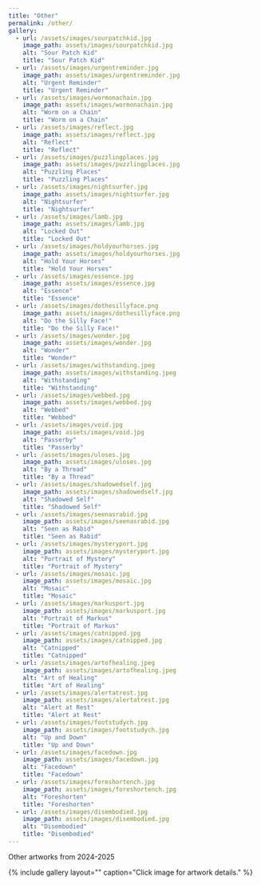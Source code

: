 ```yaml
---
title: "Other"
permalink: /other/
gallery:
  - url: /assets/images/sourpatchkid.jpg
    image_path: assets/images/sourpatchkid.jpg
    alt: "Sour Patch Kid"
    title: "Sour Patch Kid"
  - url: /assets/images/urgentreminder.jpg
    image_path: assets/images/urgentreminder.jpg
    alt: "Urgent Reminder"
    title: "Urgent Reminder"
  - url: /assets/images/wormonachain.jpg
    image_path: assets/images/wormonachain.jpg
    alt: "Worm on a Chain"
    title: "Worm on a Chain"
  - url: /assets/images/reflect.jpg
    image_path: assets/images/reflect.jpg
    alt: "Reflect"
    title: "Reflect"
  - url: /assets/images/puzzlingplaces.jpg
    image_path: assets/images/puzzlingplaces.jpg
    alt: "Puzzling Places"
    title: "Puzzling Places"
  - url: /assets/images/nightsurfer.jpg
    image_path: assets/images/nightsurfer.jpg
    alt: "Nightsurfer"
    title: "Nightsurfer"
  - url: /assets/images/lamb.jpg
    image_path: assets/images/lamb.jpg
    alt: "Locked Out"
    title: "Locked Out"
  - url: /assets/images/holdyourhorses.jpg
    image_path: assets/images/holdyourhorses.jpg
    alt: "Hold Your Horses"
    title: "Hold Your Horses"
  - url: /assets/images/essence.jpg
    image_path: assets/images/essence.jpg
    alt: "Essence"
    title: "Essence"
  - url: /assets/images/dothesillyface.png
    image_path: assets/images/dothesillyface.png
    alt: "Do the Silly Face!"
    title: "Do the Silly Face!"
  - url: /assets/images/wonder.jpg
    image_path: assets/images/wonder.jpg
    alt: "Wonder"
    title: "Wonder"
  - url: /assets/images/withstanding.jpeg
    image_path: assets/images/withstanding.jpeg
    alt: "Withstanding"
    title: "Withstanding"
  - url: /assets/images/webbed.jpg
    image_path: assets/images/webbed.jpg
    alt: "Webbed"
    title: "Webbed"
  - url: /assets/images/void.jpg
    image_path: assets/images/void.jpg
    alt: "Passerby"
    title: "Passerby"
  - url: /assets/images/uloses.jpg
    image_path: assets/images/uloses.jpg
    alt: "By a Thread"
    title: "By a Thread"
  - url: /assets/images/shadowedself.jpg
    image_path: assets/images/shadowedself.jpg
    alt: "Shadowed Self"
    title: "Shadowed Self"
  - url: /assets/images/seenasrabid.jpg
    image_path: assets/images/seenasrabid.jpg
    alt: "Seen as Rabid"
    title: "Seen as Rabid"
  - url: /assets/images/mysteryport.jpg
    image_path: assets/images/mysteryport.jpg
    alt: "Portrait of Mystery"
    title: "Portrait of Mystery"
  - url: /assets/images/mosaic.jpg
    image_path: assets/images/mosaic.jpg
    alt: "Mosaic"
    title: "Mosaic"
  - url: /assets/images/markusport.jpg
    image_path: assets/images/markusport.jpg
    alt: "Portrait of Markus"
    title: "Portrait of Markus"
  - url: /assets/images/catnipped.jpg
    image_path: assets/images/catnipped.jpg
    alt: "Catnipped"
    title: "Catnipped"
  - url: /assets/images/artofhealing.jpeg
    image_path: assets/images/artofhealing.jpeg
    alt: "Art of Healing"
    title: "Art of Healing"
  - url: /assets/images/alertatrest.jpg
    image_path: assets/images/alertatrest.jpg
    alt: "Alert at Rest"
    title: "Alert at Rest"
  - url: /assets/images/footstudych.jpg
    image_path: assets/images/footstudych.jpg
    alt: "Up and Down"
    title: "Up and Down"
  - url: /assets/images/facedown.jpg
    image_path: assets/images/facedown.jpg
    alt: "Facedown"
    title: "Facedown"
  - url: /assets/images/foreshortench.jpg
    image_path: assets/images/foreshortench.jpg
    alt: "Foreshorten"
    title: "Foreshorten"
  - url: /assets/images/disembodied.jpg
    image_path: assets/images/disembodied.jpg
    alt: "Disembodied"
    title: "Disembodied"
---
```

Other artworks from 2024-2025

{% include gallery layout="" caption="Click image for artwork details." %}
